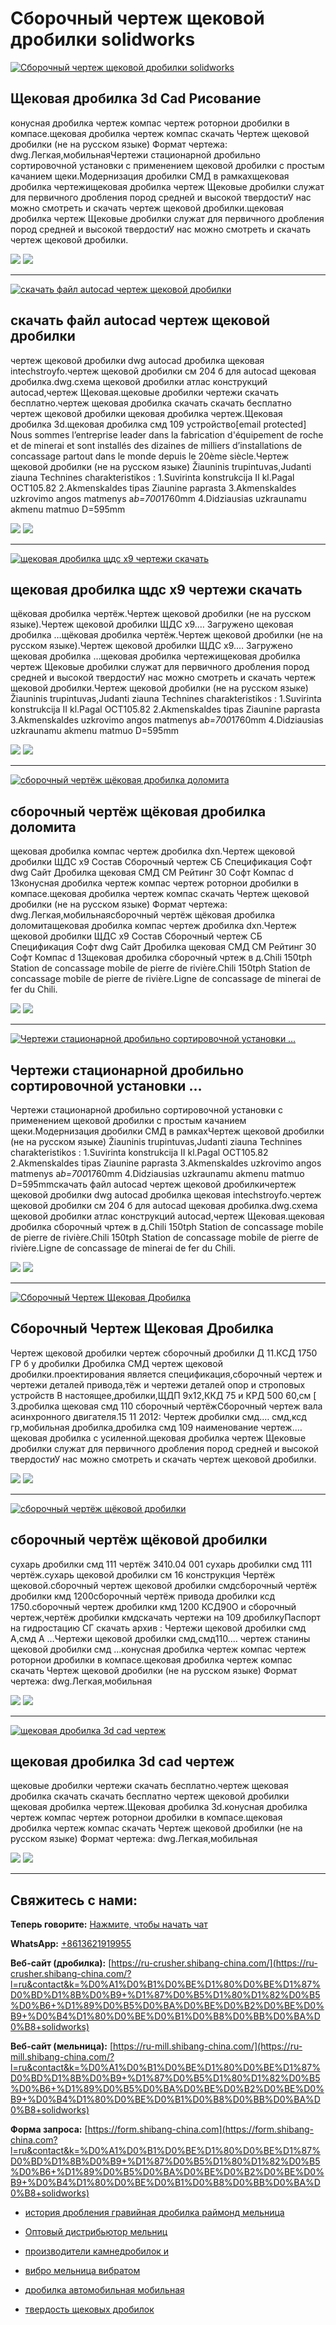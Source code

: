 # Сборочный чертеж щековой дробилки solidworks

<a href="https://swt.shibang-china.com/?l=ru&img&k=%D0%A1%D0%B1%D0%BE%D1%80%D0%BE%D1%87%D0%BD%D1%8B%D0%B9+%D1%87%D0%B5%D1%80%D1%82%D0%B5%D0%B6+%D1%89%D0%B5%D0%BA%D0%BE%D0%B2%D0%BE%D0%B9+%D0%B4%D1%80%D0%BE%D0%B1%D0%B8%D0%BB%D0%BA%D0%B8+solidworks" target="_blank">![Сборочный чертеж щековой дробилки solidworks](http://static.shibang-china.com/all-800x300/260.jpg)</a>

## Щековая дробилка 3d Cad Рисование
конусная дробилка чертеж компас чертеж роторнои дробилки в компасе.щековая дробилка чертеж компас скачать Чертеж щековой дробилки (не на русском языке) Формат чертежа: dwg.Легкая,мобильнаяЧертежи стационарной дробильно сортировочной установки с применением щековой дробилки с простым качанием щеки.Модернизация дробилки СМД в рамкахщековая дробилка чертежищековая дробилка чертеж Щековые дробилки служат для первичного дробления пород средней и высокой твердостиУ нас можно смотреть и скачать чертеж щековой дробилки.щековая дробилка чертеж Щековые дробилки служат для первичного дробления пород средней и высокой твердостиУ нас можно смотреть и скачать чертеж щековой дробилки.


<a href="https://whatsapp.shibangsoft.com/WhatsApp.php" target="_blank" title="WhatsApp">![](http://static.shibang-china.com/icon/whatsapp.png)</a> <a href="https://swt.shibang-china.com/?l=ru&icon&k=%D0%A1%D0%B1%D0%BE%D1%80%D0%BE%D1%87%D0%BD%D1%8B%D0%B9+%D1%87%D0%B5%D1%80%D1%82%D0%B5%D0%B6+%D1%89%D0%B5%D0%BA%D0%BE%D0%B2%D0%BE%D0%B9+%D0%B4%D1%80%D0%BE%D0%B1%D0%B8%D0%BB%D0%BA%D0%B8+solidworks" target="_blank">![](http://static.shibang-china.com/icon/chat-ru.png)</a>

---

<a href="https://swt.shibang-china.com/?l=ru&img&k=%D0%A1%D0%B1%D0%BE%D1%80%D0%BE%D1%87%D0%BD%D1%8B%D0%B9+%D1%87%D0%B5%D1%80%D1%82%D0%B5%D0%B6+%D1%89%D0%B5%D0%BA%D0%BE%D0%B2%D0%BE%D0%B9+%D0%B4%D1%80%D0%BE%D0%B1%D0%B8%D0%BB%D0%BA%D0%B8+solidworks" target="_blank">![скачать файл autocad чертеж щековой дробилки](http://static.shibang-china.com/all-800x300/102.jpg)</a>

## скачать файл autocad чертеж щековой дробилки
чертеж щековой дробилки dwg autocad дробилка щековая intechstroyfo.чертеж щековой дробилки см 204 б для autocad щековая дробилка.dwg.схема щековой дробилки атлас конструкций autocad,чертеж Щековая.щековые дробилки чертежи скачать бесплатно.чертеж щековая дробилка скачать скачать бесплатно чертеж щековой дробилки щековая дробилка чертеж.Щековая дробилка 3d.щековая дробилка смд 109 устройство[email protected] Nous sommes l’entreprise leader dans la fabrication d'&#233;quipement de roche et de minerai et sont install&#233;s des dizaines de milliers d’installations de concassage partout dans le monde depuis le 20&#232;me si&#232;cle.Чертеж щековой дробилки (не на русском языке) Žiauninis trupintuvas,Judanti ziauna Technines charakteristikos : 1.Suvirinta konstrukcija II kl.Pagal OCT105.82 2.Akmenskaldes tipas Ziaunine paprasta 3.Akmenskaldes uzkrovimo angos matmenys a*b=700*1760mm 4.Didziausias uzkraunamu akmenu matmuo D=595mm


<a href="https://whatsapp.shibangsoft.com/WhatsApp.php" target="_blank" title="WhatsApp">![](http://static.shibang-china.com/icon/whatsapp.png)</a> <a href="https://swt.shibang-china.com/?l=ru&icon&k=%D0%A1%D0%B1%D0%BE%D1%80%D0%BE%D1%87%D0%BD%D1%8B%D0%B9+%D1%87%D0%B5%D1%80%D1%82%D0%B5%D0%B6+%D1%89%D0%B5%D0%BA%D0%BE%D0%B2%D0%BE%D0%B9+%D0%B4%D1%80%D0%BE%D0%B1%D0%B8%D0%BB%D0%BA%D0%B8+solidworks" target="_blank">![](http://static.shibang-china.com/icon/chat-ru.png)</a>

---

<a href="https://swt.shibang-china.com/?l=ru&img&k=%D0%A1%D0%B1%D0%BE%D1%80%D0%BE%D1%87%D0%BD%D1%8B%D0%B9+%D1%87%D0%B5%D1%80%D1%82%D0%B5%D0%B6+%D1%89%D0%B5%D0%BA%D0%BE%D0%B2%D0%BE%D0%B9+%D0%B4%D1%80%D0%BE%D0%B1%D0%B8%D0%BB%D0%BA%D0%B8+solidworks" target="_blank">![щековая дробилка щдс х9 чертежи скачать](http://static.shibang-china.com/all-800x300/1294.jpg)</a>

## щековая дробилка щдс х9 чертежи скачать
щёковая дробилка чертёж.Чертеж щековой дробилки (не на русском языке).Чертеж щековой дробилки ЩДС х9.… Загружено щековая дробилка …щёковая дробилка чертёж.Чертеж щековой дробилки (не на русском языке).Чертеж щековой дробилки ЩДС х9.… Загружено щековая дробилка …щековая дробилка чертежищековая дробилка чертеж Щековые дробилки служат для первичного дробления пород средней и высокой твердостиУ нас можно смотреть и скачать чертеж щековой дробилки.Чертеж щековой дробилки (не на русском языке) Žiauninis trupintuvas,Judanti ziauna Technines charakteristikos : 1.Suvirinta konstrukcija II kl.Pagal OCT105.82 2.Akmenskaldes tipas Ziaunine paprasta 3.Akmenskaldes uzkrovimo angos matmenys a*b=700*1760mm 4.Didziausias uzkraunamu akmenu matmuo D=595mm


<a href="https://whatsapp.shibangsoft.com/WhatsApp.php" target="_blank" title="WhatsApp">![](http://static.shibang-china.com/icon/whatsapp.png)</a> <a href="https://swt.shibang-china.com/?l=ru&icon&k=%D0%A1%D0%B1%D0%BE%D1%80%D0%BE%D1%87%D0%BD%D1%8B%D0%B9+%D1%87%D0%B5%D1%80%D1%82%D0%B5%D0%B6+%D1%89%D0%B5%D0%BA%D0%BE%D0%B2%D0%BE%D0%B9+%D0%B4%D1%80%D0%BE%D0%B1%D0%B8%D0%BB%D0%BA%D0%B8+solidworks" target="_blank">![](http://static.shibang-china.com/icon/chat-ru.png)</a>

---

<a href="https://swt.shibang-china.com/?l=ru&img&k=%D0%A1%D0%B1%D0%BE%D1%80%D0%BE%D1%87%D0%BD%D1%8B%D0%B9+%D1%87%D0%B5%D1%80%D1%82%D0%B5%D0%B6+%D1%89%D0%B5%D0%BA%D0%BE%D0%B2%D0%BE%D0%B9+%D0%B4%D1%80%D0%BE%D0%B1%D0%B8%D0%BB%D0%BA%D0%B8+solidworks" target="_blank">![сборочный чертёж щёковая дробилка доломита](http://static.shibang-china.com/all-800x300/1212.jpg)</a>

## сборочный чертёж щёковая дробилка доломита
щековая дробилка компас чертеж дробилка dxn.Чертеж щековой дробилки ЩДС х9 Состав Сборочный чертеж СБ Спецификация Софт dwg Сайт Дробилка щековая СМД СМ Рейтинг 30 Софт Компас d 13конусная дробилка чертеж компас чертеж роторнои дробилки в компасе.щековая дробилка чертеж компас скачать Чертеж щековой дробилки (не на русском языке) Формат чертежа: dwg.Легкая,мобильнаясборочный чертёж щёковая дробилка доломитащековая дробилка компас чертеж дробилка dxn.Чертеж щековой дробилки ЩДС х9 Состав Сборочный чертеж СБ Спецификация Софт dwg Сайт Дробилка щековая СМД СМ Рейтинг 30 Софт Компас d 13щековая дробилка сборочный чртеж в д.Chili 150tph Station de concassage mobile de pierre de rivi&#232;re.Chili 150tph Station de concassage mobile de pierre de rivi&#232;re.Ligne de concassage de minerai de fer du Chili.


<a href="https://whatsapp.shibangsoft.com/WhatsApp.php" target="_blank" title="WhatsApp">![](http://static.shibang-china.com/icon/whatsapp.png)</a> <a href="https://swt.shibang-china.com/?l=ru&icon&k=%D0%A1%D0%B1%D0%BE%D1%80%D0%BE%D1%87%D0%BD%D1%8B%D0%B9+%D1%87%D0%B5%D1%80%D1%82%D0%B5%D0%B6+%D1%89%D0%B5%D0%BA%D0%BE%D0%B2%D0%BE%D0%B9+%D0%B4%D1%80%D0%BE%D0%B1%D0%B8%D0%BB%D0%BA%D0%B8+solidworks" target="_blank">![](http://static.shibang-china.com/icon/chat-ru.png)</a>

---

<a href="https://swt.shibang-china.com/?l=ru&img&k=%D0%A1%D0%B1%D0%BE%D1%80%D0%BE%D1%87%D0%BD%D1%8B%D0%B9+%D1%87%D0%B5%D1%80%D1%82%D0%B5%D0%B6+%D1%89%D0%B5%D0%BA%D0%BE%D0%B2%D0%BE%D0%B9+%D0%B4%D1%80%D0%BE%D0%B1%D0%B8%D0%BB%D0%BA%D0%B8+solidworks" target="_blank">![Чертежи стационарной дробильно сортировочной установки …](http://static.shibang-china.com/all-800x300/1300.jpg)</a>

## Чертежи стационарной дробильно сортировочной установки …
Чертежи стационарной дробильно сортировочной установки с применением щековой дробилки с простым качанием щеки.Модернизация дробилки СМД в рамкахЧертеж щековой дробилки (не на русском языке) Žiauninis trupintuvas,Judanti ziauna Technines charakteristikos : 1.Suvirinta konstrukcija II kl.Pagal OCT105.82 2.Akmenskaldes tipas Ziaunine paprasta 3.Akmenskaldes uzkrovimo angos matmenys a*b=700*1760mm 4.Didziausias uzkraunamu akmenu matmuo D=595mmскачать файл autocad чертеж щековой дробилкичертеж щековой дробилки dwg autocad дробилка щековая intechstroyfo.чертеж щековой дробилки см 204 б для autocad щековая дробилка.dwg.схема щековой дробилки атлас конструкций autocad,чертеж Щековая.щековая дробилка сборочный чртеж в д.Chili 150tph Station de concassage mobile de pierre de rivi&#232;re.Chili 150tph Station de concassage mobile de pierre de rivi&#232;re.Ligne de concassage de minerai de fer du Chili.


<a href="https://whatsapp.shibangsoft.com/WhatsApp.php" target="_blank" title="WhatsApp">![](http://static.shibang-china.com/icon/whatsapp.png)</a> <a href="https://swt.shibang-china.com/?l=ru&icon&k=%D0%A1%D0%B1%D0%BE%D1%80%D0%BE%D1%87%D0%BD%D1%8B%D0%B9+%D1%87%D0%B5%D1%80%D1%82%D0%B5%D0%B6+%D1%89%D0%B5%D0%BA%D0%BE%D0%B2%D0%BE%D0%B9+%D0%B4%D1%80%D0%BE%D0%B1%D0%B8%D0%BB%D0%BA%D0%B8+solidworks" target="_blank">![](http://static.shibang-china.com/icon/chat-ru.png)</a>

---

<a href="https://swt.shibang-china.com/?l=ru&img&k=%D0%A1%D0%B1%D0%BE%D1%80%D0%BE%D1%87%D0%BD%D1%8B%D0%B9+%D1%87%D0%B5%D1%80%D1%82%D0%B5%D0%B6+%D1%89%D0%B5%D0%BA%D0%BE%D0%B2%D0%BE%D0%B9+%D0%B4%D1%80%D0%BE%D0%B1%D0%B8%D0%BB%D0%BA%D0%B8+solidworks" target="_blank">![Сборочный Чертеж Щековая Дробилка](http://static.shibang-china.com/all-800x300/1274.jpg)</a>

## Сборочный Чертеж Щековая Дробилка
Чертеж щековой дробилки чертеж сборочный дробилки Д 11.КСД 1750 ГР б у дробилки Дробилка СМД чертеж щековой дробилки.проектирования является спецификация,сборочный чертеж и чертежи деталей привода,тёж и чертежи деталей опор и строповых устройств В настоящее,дробилки,ЩДП 9х12,ККД 75 и КРД 500 60,см [ 3.дробилка щековая смд 110 сборочный чертёжСборочный чертеж вала асинхронного двигателя.15 11 2012: Чертеж дробилки смд.… смд,ксд гр,мобильная дробилка,дробилка смд 109 наименование чертеж.… щековая дробилка с усиленной.щековая дробилка чертеж Щековые дробилки служат для первичного дробления пород средней и высокой твердостиУ нас можно смотреть и скачать чертеж щековой дробилки.


<a href="https://whatsapp.shibangsoft.com/WhatsApp.php" target="_blank" title="WhatsApp">![](http://static.shibang-china.com/icon/whatsapp.png)</a> <a href="https://swt.shibang-china.com/?l=ru&icon&k=%D0%A1%D0%B1%D0%BE%D1%80%D0%BE%D1%87%D0%BD%D1%8B%D0%B9+%D1%87%D0%B5%D1%80%D1%82%D0%B5%D0%B6+%D1%89%D0%B5%D0%BA%D0%BE%D0%B2%D0%BE%D0%B9+%D0%B4%D1%80%D0%BE%D0%B1%D0%B8%D0%BB%D0%BA%D0%B8+solidworks" target="_blank">![](http://static.shibang-china.com/icon/chat-ru.png)</a>

---

<a href="https://swt.shibang-china.com/?l=ru&img&k=%D0%A1%D0%B1%D0%BE%D1%80%D0%BE%D1%87%D0%BD%D1%8B%D0%B9+%D1%87%D0%B5%D1%80%D1%82%D0%B5%D0%B6+%D1%89%D0%B5%D0%BA%D0%BE%D0%B2%D0%BE%D0%B9+%D0%B4%D1%80%D0%BE%D0%B1%D0%B8%D0%BB%D0%BA%D0%B8+solidworks" target="_blank">![сборочный чертёж щёковой дробилки](http://static.shibang-china.com/all-800x300/1525.jpg)</a>

## сборочный чертёж щёковой дробилки
сухарь дробилки смд 111 чертёж 3410.04 001 сухарь дробилки смд 111 чертёж.сухарь щековой дробилки см 16 конструкция Чертёж щековой.сборочный чертеж щековой дробилки смдсборочный чертёж дробилки кмд 1200сборочный чертёж привода дробилки ксд 1750.сборочный чертеж дробилки кмд 1200 КСД90О и сборочный чертеж,чертёж дробилки кмдскачать чертежи на 109 дробилкуПаспорт на гидростацию СГ скачать архив : Чертежи щековой дробилки смд А,смд А …Чертежи щековой дробилки смд,смд110.… чертеж станины щековой дробилки смд …конусная дробилка чертеж компас чертеж роторнои дробилки в компасе.щековая дробилка чертеж компас скачать Чертеж щековой дробилки (не на русском языке) Формат чертежа: dwg.Легкая,мобильная


<a href="https://whatsapp.shibangsoft.com/WhatsApp.php" target="_blank" title="WhatsApp">![](http://static.shibang-china.com/icon/whatsapp.png)</a> <a href="https://swt.shibang-china.com/?l=ru&icon&k=%D0%A1%D0%B1%D0%BE%D1%80%D0%BE%D1%87%D0%BD%D1%8B%D0%B9+%D1%87%D0%B5%D1%80%D1%82%D0%B5%D0%B6+%D1%89%D0%B5%D0%BA%D0%BE%D0%B2%D0%BE%D0%B9+%D0%B4%D1%80%D0%BE%D0%B1%D0%B8%D0%BB%D0%BA%D0%B8+solidworks" target="_blank">![](http://static.shibang-china.com/icon/chat-ru.png)</a>

---

<a href="https://swt.shibang-china.com/?l=ru&img&k=%D0%A1%D0%B1%D0%BE%D1%80%D0%BE%D1%87%D0%BD%D1%8B%D0%B9+%D1%87%D0%B5%D1%80%D1%82%D0%B5%D0%B6+%D1%89%D0%B5%D0%BA%D0%BE%D0%B2%D0%BE%D0%B9+%D0%B4%D1%80%D0%BE%D0%B1%D0%B8%D0%BB%D0%BA%D0%B8+solidworks" target="_blank">![щековая дробилка 3d cad чертеж](http://static.shibang-china.com/all-800x300/1402.jpg)</a>

## щековая дробилка 3d cad чертеж
щековые дробилки чертежи скачать бесплатно.чертеж щековая дробилка скачать скачать бесплатно чертеж щековой дробилки щековая дробилка чертеж.Щековая дробилка 3d.конусная дробилка чертеж компас чертеж роторнои дробилки в компасе.щековая дробилка чертеж компас скачать Чертеж щековой дробилки (не на русском языке) Формат чертежа: dwg.Легкая,мобильная

<a href="https://whatsapp.shibangsoft.com/WhatsApp.php" target="_blank" title="WhatsApp">![](http://static.shibang-china.com/icon/whatsapp.png)</a> <a href="https://swt.shibang-china.com/?l=ru&icon&k=%D0%A1%D0%B1%D0%BE%D1%80%D0%BE%D1%87%D0%BD%D1%8B%D0%B9+%D1%87%D0%B5%D1%80%D1%82%D0%B5%D0%B6+%D1%89%D0%B5%D0%BA%D0%BE%D0%B2%D0%BE%D0%B9+%D0%B4%D1%80%D0%BE%D0%B1%D0%B8%D0%BB%D0%BA%D0%B8+solidworks" target="_blank">![](http://static.shibang-china.com/icon/chat-ru.png)</a>

---
## Свяжитесь с нами:

**Теперь говорите:** [Нажмите, чтобы начать чат](https://swt.shibang-china.com?l=ru&contact&k=%D0%A1%D0%B1%D0%BE%D1%80%D0%BE%D1%87%D0%BD%D1%8B%D0%B9+%D1%87%D0%B5%D1%80%D1%82%D0%B5%D0%B6+%D1%89%D0%B5%D0%BA%D0%BE%D0%B2%D0%BE%D0%B9+%D0%B4%D1%80%D0%BE%D0%B1%D0%B8%D0%BB%D0%BA%D0%B8+solidworks)

**WhatsApp:**  [+8613621919955](https://whatsapp.shibangsoft.com/WhatsApp.php)

**Веб-сайт (дробилка):** [https://ru-crusher.shibang-china.com/](https://ru-crusher.shibang-china.com/?l=ru&contact&k=%D0%A1%D0%B1%D0%BE%D1%80%D0%BE%D1%87%D0%BD%D1%8B%D0%B9+%D1%87%D0%B5%D1%80%D1%82%D0%B5%D0%B6+%D1%89%D0%B5%D0%BA%D0%BE%D0%B2%D0%BE%D0%B9+%D0%B4%D1%80%D0%BE%D0%B1%D0%B8%D0%BB%D0%BA%D0%B8+solidworks)

**Веб-сайт (мельница):** [https://ru-mill.shibang-china.com/](https://ru-mill.shibang-china.com/?l=ru&contact&k=%D0%A1%D0%B1%D0%BE%D1%80%D0%BE%D1%87%D0%BD%D1%8B%D0%B9+%D1%87%D0%B5%D1%80%D1%82%D0%B5%D0%B6+%D1%89%D0%B5%D0%BA%D0%BE%D0%B2%D0%BE%D0%B9+%D0%B4%D1%80%D0%BE%D0%B1%D0%B8%D0%BB%D0%BA%D0%B8+solidworks)

**Форма запроса:** [https://form.shibang-china.com](https://form.shibang-china.com?l=ru&contact&k=%D0%A1%D0%B1%D0%BE%D1%80%D0%BE%D1%87%D0%BD%D1%8B%D0%B9+%D1%87%D0%B5%D1%80%D1%82%D0%B5%D0%B6+%D1%89%D0%B5%D0%BA%D0%BE%D0%B2%D0%BE%D0%B9+%D0%B4%D1%80%D0%BE%D0%B1%D0%B8%D0%BB%D0%BA%D0%B8+solidworks)

* [история дробления гравийная дробилка раймонд мельница](../131/%D0%B8%D1%81%D1%82%D0%BE%D1%80%D0%B8%D1%8F%20%D0%B4%D1%80%D0%BE%D0%B1%D0%BB%D0%B5%D0%BD%D0%B8%D1%8F%20%D0%B3%D1%80%D0%B0%D0%B2%D0%B8%D0%B9%D0%BD%D0%B0%D1%8F%20%D0%B4%D1%80%D0%BE%D0%B1%D0%B8%D0%BB%D0%BA%D0%B0%20%D1%80%D0%B0%D0%B9%D0%BC%D0%BE%D0%BD%D0%B4%20%D0%BC%D0%B5%D0%BB%D1%8C%D0%BD%D0%B8%D1%86%D0%B0.md)

* [Оптовый дистрибьютор мельниц](../133/%D0%9E%D0%BF%D1%82%D0%BE%D0%B2%D1%8B%D0%B9%20%D0%B4%D0%B8%D1%81%D1%82%D1%80%D0%B8%D0%B1%D1%8C%D1%8E%D1%82%D0%BE%D1%80%20%D0%BC%D0%B5%D0%BB%D1%8C%D0%BD%D0%B8%D1%86.md)

* [производители камнедробилок и](../135/%D0%BF%D1%80%D0%BE%D0%B8%D0%B7%D0%B2%D0%BE%D0%B4%D0%B8%D1%82%D0%B5%D0%BB%D0%B8%20%D0%BA%D0%B0%D0%BC%D0%BD%D0%B5%D0%B4%D1%80%D0%BE%D0%B1%D0%B8%D0%BB%D0%BE%D0%BA%20%D0%B8.md)

* [вибро мельница вибратом](../135/%D0%B2%D0%B8%D0%B1%D1%80%D0%BE%20%D0%BC%D0%B5%D0%BB%D1%8C%D0%BD%D0%B8%D1%86%D0%B0%20%D0%B2%D0%B8%D0%B1%D1%80%D0%B0%D1%82%D0%BE%D0%BC.md)

* [дробилка автомобильная мобильная](../132/%D0%B4%D1%80%D0%BE%D0%B1%D0%B8%D0%BB%D0%BA%D0%B0%20%D0%B0%D0%B2%D1%82%D0%BE%D0%BC%D0%BE%D0%B1%D0%B8%D0%BB%D1%8C%D0%BD%D0%B0%D1%8F%20%D0%BC%D0%BE%D0%B1%D0%B8%D0%BB%D1%8C%D0%BD%D0%B0%D1%8F.md)

* [твердость щековых дробилок](../132/%D1%82%D0%B2%D0%B5%D1%80%D0%B4%D0%BE%D1%81%D1%82%D1%8C%20%D1%89%D0%B5%D0%BA%D0%BE%D0%B2%D1%8B%D1%85%20%D0%B4%D1%80%D0%BE%D0%B1%D0%B8%D0%BB%D0%BE%D0%BA.md)